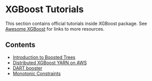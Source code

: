 # XGBoost Tutorials

This section contains official tutorials inside XGBoost package.
See [Awesome XGBoost](https://github.com/dmlc/xgboost/tree/master/demo) for links to more resources.

## Contents
- [Introduction to Boosted Trees](../model.md)
- [Distributed XGBoost YARN on AWS](aws_yarn.md)
- [DART booster](dart.md)
- [Monotonic Constraints](monotonic.md)
